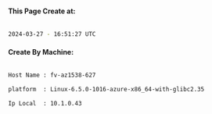 
   
#### This Page Create at:

```bash

2024-03-27 - 16:51:27 UTC

```

#### Create By Machine:

```bash

Host Name : fv-az1538-627

platform  : Linux-6.5.0-1016-azure-x86_64-with-glibc2.35

Ip Local  : 10.1.0.43

```

